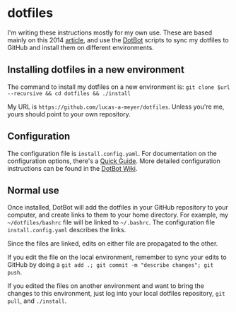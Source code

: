 # dotfiles

I'm writing these instructions mostly for my own use. These are based mainly on this 2014 [article](https://www.anishathalye.com/2014/08/03/managing-your-dotfiles/), and use the [DotBot](https://github.com/anishathalye/dotbot) scripts to sync my dotfiles to GitHub and install them on different environments.


## Installing dotfiles in a new environment

The command to install my dotfiles on a new environment is:
`git clone $url --recursive && cd dotfiles && ./install`

My URL is `https://github.com/lucas-a-meyer/dotfiles`. Unless you're me, yours should point to your own repository.

## Configuration

The configuration file is `install.config.yaml`. For documentation on the configuration options, there's a [Quick Guide](https://www.elliotdenolf.com/posts/bootstrap-your-dotfiles-with-dotbot). More detailed configuration instructions can be found in the [DotBot Wiki](https://github.com/anishathalye/dotbot/wiki).

## Normal use

Once installed, DotBot will add the dotfiles in your GitHub repository to your computer, and create links to them to your home directory. For example, my `~/dotfiles/bashrc` file will be linked to `~/.bashrc`. The configuration file `install.config.yaml` describes the links.

Since the files are linked, edits on either file are propagated to the other. 

If you edit the file on the local environment, remember to sync your edits to GitHub by doing a `git add .; git commit -m "describe changes"; git push`.

If you edited the files on another environment and want to bring the changes to this environment, just log into your local dotfiles repository, `git pull`, and `./install`. 